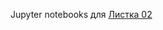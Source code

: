 Jupyter notebooks для [Листка 02](https://nbviewer.org/github/artamonoff/Econometrica/blob/master/Задачи/List02-Coefs.html)

